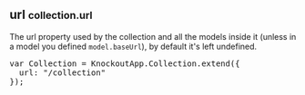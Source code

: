 <h2 class="page-header">url <small>collection.url</small></h2>

The url property used by the collection and all the models inside it (unless in a model you defined `model.baseUrl`), by default it's left undefined.

<pre class="prettyprint">
var Collection = KnockoutApp.Collection.extend({
  url: "/collection"
});
</pre>
